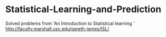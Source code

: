 # Statistical-Learning-and-Prediction
Solved problems from 'An Introduction to Statistical learning ' http://faculty.marshall.usc.edu/gareth-james/ISL/
